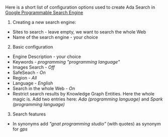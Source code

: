 Here is a short list of configuration options used to create Ada Search in
[Google Programmable Search Engine](https://programmablesearchengine.google.com/)

1. Creating a new search engine:
* Sites to search - leave empty, we want to search the whole Web
* Name of the search engine - your choice

2. Basic configuration
* Engine Description - your choice
* Keywords - *programming* *"programming language"*
* Images Search - *Off*
* SafeSeach - *On*
* Region - *All*
* Language - *English*
* Search in the whole Web - *On*
* Restrict search results by Knowledge Graph Entities. Here the whole magic is.
  Add two entries here: *Ada (programming language)* and *Spark (programming
  language)*

3. Search features
* In synonyms add *"gnat programming studio"* (with quotes) as synonym for *gps*

